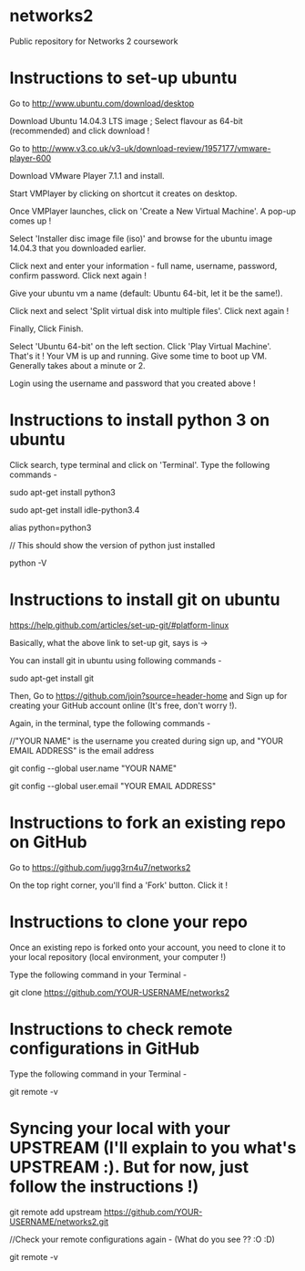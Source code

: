 # networks2
Public repository for Networks 2 coursework

# Instructions to set-up ubuntu
Go to http://www.ubuntu.com/download/desktop 

Download Ubuntu 14.04.3 LTS image ; Select flavour as 64-bit (recommended) and click download !

Go to http://www.v3.co.uk/v3-uk/download-review/1957177/vmware-player-600

Download VMware Player 7.1.1 and install.

Start VMPlayer by clicking on shortcut it creates on desktop.

Once VMPlayer launches, click on 'Create a New Virtual Machine'. A pop-up comes up !

Select 'Installer disc image file (iso)' and browse for the ubuntu image 14.04.3 that you downloaded earlier.

Click next and enter your information - full name, username, password, confirm password. Click next again !

Give your ubuntu vm a name (default: Ubuntu 64-bit, let it be the same!).

Click next and select 'Split virtual disk into multiple files'. Click next again !

Finally, Click Finish.

Select 'Ubuntu 64-bit' on the left section. Click 'Play Virtual Machine'. That's it ! Your VM is up and running. Give some time to boot up VM. Generally takes about a minute or 2.

Login using the username and password that you created above !

# Instructions to install python 3 on ubuntu 
Click search, type terminal and click on 'Terminal'. Type the following commands -

sudo apt-get install python3 

sudo apt-get install idle-python3.4

alias python=python3 

// This should show the version of python just installed

python -V 

# Instructions to install git on ubuntu 

https://help.github.com/articles/set-up-git/#platform-linux

Basically, what the above link to set-up git, says is ->

You can install git in ubuntu using following commands -

sudo apt-get install git

Then, Go to https://github.com/join?source=header-home
and Sign up for creating your GitHub account online (It's free, don't worry !).

Again, in the terminal, type the following commands -

//"YOUR NAME" is the username you created during sign up, and "YOUR EMAIL ADDRESS" is the email address

git config --global user.name "YOUR NAME"

git config --global user.email "YOUR EMAIL ADDRESS"

# Instructions to fork an existing repo on GitHub

Go to https://github.com/jugg3rn4u7/networks2 

On the top right corner, you'll find a 'Fork' button. Click it !

# Instructions to clone your repo

Once an existing repo is forked onto your account, you need to clone it to your local repository (local environment, your computer !)

Type the following command in your Terminal -

git clone https://github.com/YOUR-USERNAME/networks2

# Instructions to check remote configurations in GitHub

Type the following command in your Terminal -

git remote -v

# Syncing your local with your UPSTREAM (I'll explain to you what's UPSTREAM :). But for now, just follow the instructions !)

git remote add upstream https://github.com/YOUR-USERNAME/networks2.git

//Check your remote configurations again - (What do you see ?? :O :D)

git remote -v











